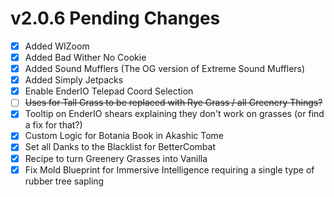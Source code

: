 # v2.0.6 Pending Changes

- [x] Added WIZoom
- [x] Added Bad Wither No Cookie
- [x] Added Sound Mufflers (The OG version of Extreme Sound Mufflers)
- [x] Added Simply Jetpacks
- [x] Enable EnderIO Telepad Coord Selection
- [ ] ~~Uses for Tall Grass to be replaced with Rye Grass / all Greenery Things?~~
- [x] Tooltip on EnderIO shears explaining they don't work on grasses (or find a fix for that?)
- [x] Custom Logic for Botania Book in Akashic Tome
- [x] Set all Danks to the Blacklist for BetterCombat
- [x] Recipe to turn Greenery Grasses into Vanilla
- [x] Fix Mold Blueprint for Immersive Intelligence requiring a single type of rubber tree sapling
